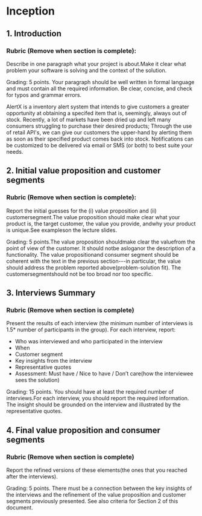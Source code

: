 # Inception

## 1. Introduction

### Rubric (Remove when section is complete): 

Describe in one paragraph what your project is about.Make it clear what problem your software is solving and the context of the solution. 

Grading: 5  points. Your  paragraph  should  be  well written in formal language and  must contain all the required information. Be clear, concise, and check for typos and grammar errors.

AlertX is a inventory alert system that intends to give customers a greater opportunity at obtaining a specifed item that is, seemingly, always out of stock. Recently, a lot of markets have been dried up and left many consumers struggling to purchase their desired products; Through the use of retail API's, we can give our customers the upper-hand by alerting them as soon as their specified product comes back into stock. Notifications can be customized to be delivered via email or SMS (or both) to best suite your needs. 

## 2. Initial value proposition and customer segments

### Rubric (Remove when section is complete):

Report the initial guesses for the (i) value proposition and (ii) customersegment.The value proposition should make clear what your product is, the target customer, the value you provide, andwhy your product is unique.See exampleson the lecture slides.

Grading: 5  points.The  value  proposition shouldmake  clear  the valuefrom  the  point  of view of the customer. It should notbe asloganor the description of a functionality. The value propositionand consumer segment should be coherent with the text in the previous section---in  particular, the  value  should address  the  problem  reported  above(problem-solution fit). The customersegmentshould not be too broad nor too specific.

## 3. Interviews Summary

### Rubric (Remove when section is complete)

Present  the  results  of  each  interview  (the minimum number  of interviews is 1.5* number of participants in the group). For each interview, report:
- Who was interviewed and who participated in the interview
- When
- Customer segment
- Key insights from the interview
- Representative quotes
- Assessment: Must have / Nice to have / Don’t care(how the interviewee sees the solution)

Grading: 15 points. You should have at least the required number of interviews.For each interview,  you should report the  required  information.  The  insight  should  be grounded on the interview and illustrated by the representative quotes.

## 4. Final value proposition and consumer segments

### Rubric (Remove when section is complete)

Report  the  refined  versions  of these elements(the ones that you reached after the interviews).

Grading: 5 points. There must be a connection between the key insights of the interviews and the refinement of the value proposition and customer segments previously presented. See also criteria for Section 2 of this document.
